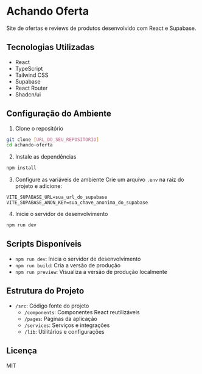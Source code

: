 # Achando Oferta

Site de ofertas e reviews de produtos desenvolvido com React e Supabase.

## Tecnologias Utilizadas

- React
- TypeScript
- Tailwind CSS
- Supabase
- React Router
- Shadcn/ui

## Configuração do Ambiente

1. Clone o repositório
```bash
git clone [URL_DO_SEU_REPOSITORIO]
cd achando-oferta
```

2. Instale as dependências
```bash
npm install
```

3. Configure as variáveis de ambiente
Crie um arquivo `.env` na raiz do projeto e adicione:
```
VITE_SUPABASE_URL=sua_url_do_supabase
VITE_SUPABASE_ANON_KEY=sua_chave_anonima_do_supabase
```

4. Inicie o servidor de desenvolvimento
```bash
npm run dev
```

## Scripts Disponíveis

- `npm run dev`: Inicia o servidor de desenvolvimento
- `npm run build`: Cria a versão de produção
- `npm run preview`: Visualiza a versão de produção localmente

## Estrutura do Projeto

- `/src`: Código fonte do projeto
  - `/components`: Componentes React reutilizáveis
  - `/pages`: Páginas da aplicação
  - `/services`: Serviços e integrações
  - `/lib`: Utilitários e configurações

## Licença

MIT